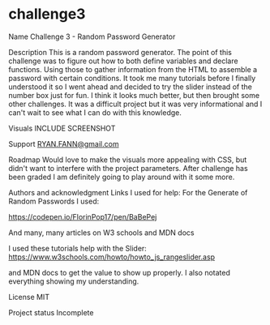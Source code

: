 # challenge3



Name
Challenge 3 - Random Password Generator

Description
This is a random password generator.  The point of this challenge was to figure out how to both define variables and declare functions.  Using those to gather information from the HTML to assemble a password with certain conditions.  It took me many tutorials before I finally understood it so I went ahead and decided to try the slider instead of the number box just for fun.  I think it looks much better, but then brought some other challenges.  It was a difficult project but it was very informational and I can't wait to see what I can do with this knowledge.    


Visuals
INCLUDE SCREENSHOT


Support
RYAN.FANN@gmail.com

Roadmap
Would love to make the visuals more appealing with CSS, but didn't want to interfere with the project parameters.  After challenge has been graded I am definitely going to play around with it some more.  



Authors and acknowledgment
Links I used for help:
For the Generate of Random Passwords I used:

https://codepen.io/FlorinPop17/pen/BaBePej 

And many, many articles on W3 schools and MDN docs

I used these tutorials help with the Slider:
https://www.w3schools.com/howto/howto_js_rangeslider.asp

and MDN docs to get the value to show up properly.  I also notated everything showing my understanding.  

License
MIT

Project status
Incomplete